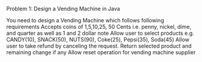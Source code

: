 Problem 1: Design a Vending Machine in Java

You need to design a Vending Machine which follows following requirements
Accepts coins of 1,5,10,25, 50 Cents i.e. penny, nickel, dime, and quarter as well as 1 and 2 dollar note
Allow user to select products e.g. CANDY(10), SNACK(50), NUTS(90), Coke(25), Pepsi(35), Soda(45)
Allow user to take refund by canceling the request.
Return selected product and remaining change if any
Allow reset operation for vending machine supplier
